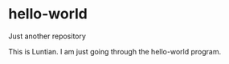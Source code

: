 # hello-world
Just another repository

This is Luntian. I am just going through the hello-world program.
